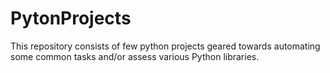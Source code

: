 # PytonProjects
This repository consists of few python projects geared towards automating some common tasks and/or assess various Python libraries.

